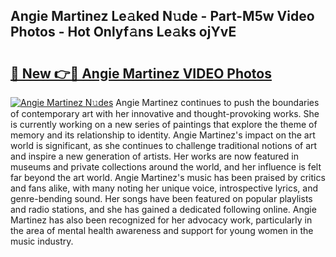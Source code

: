 ## Angie Martinez Le𝚊ked N𝚞de - Part-M5w Video Photos - Hot Onlyf𝚊ns Le𝚊ks ojYvE

# <h2><a href="http://ac31559.deff.icu/?id=Angie+Martinez">🔗 New 👉🔴 Angie Martinez VIDEO Photos</a></h2>

[![Angie Martinez N𝚞des](https://i.imgur.com/rIISA9y.gif)](http://ac31559.deff.icu/?id=Angie+Martinez)
Angie Martinez continues to push the boundaries of contemporary art with her innovative and thought-provoking works. She is currently working on a new series of paintings that explore the theme of memory and its relationship to identity. Angie Martinez's impact on the art world is significant, as she continues to challenge traditional notions of art and inspire a new generation of artists. Her works are now featured in museums and private collections around the world, and her influence is felt far beyond the art world. Angie Martinez's music has been praised by critics and fans alike, with many noting her unique voice, introspective lyrics, and genre-bending sound. Her songs have been featured on popular playlists and radio stations, and she has gained a dedicated following online. Angie Martinez has also been recognized for her advocacy work, particularly in the area of mental health awareness and support for young women in the music industry.
